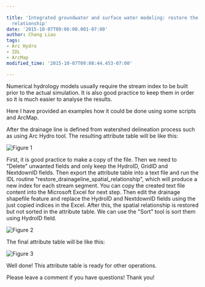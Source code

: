 ```yaml
---
 
title: 'Integrated groundwater and surface water modeling: restore the stream index
  relationship'
date: '2015-10-07T09:06:00.001-07:00'
author: Chang Liao
tags:
- Arc Hydro
- IDL
- ArcMap
modified_time: '2015-10-07T09:08:44.453-07:00'

---
```


Numerical hydrology models usually require the stream index to be built prior to the actual simulation.
It is also good practice to keep them in order so it is much easier to analyse the results.

Here I have provided an examples how it could be done using some scripts and ArcMap.


After the drainage line is defined from watershed delineation process such as using Arc Hydro tool.
The resulting attribute table will be like this:

![Figure 1](https://github.com/changliao/changliao.github.io/blob/main/_figure/hydrology/drainageline.png?raw=true)



First, it is good practice to make a copy of the file. Then we need to "Delete" unwanted fields and only keep the HydroID, GridID and NextdownID fields.
Then export the attribute table into a text file and run the IDL routine "restore_drainageline_spatial_relationship", which will produce a new index for each stream segment.
You can copy the created text file content into the Microsoft Excel for next step.
Then edit the drainage shapefile feature and replace the HydroID and NextdownID fields using the just copied indices in the Excel.
After this, the spatial relationship is restored but not sorted in the attribute table. We can use the "Sort" tool is sort them using HydroID field. 



![Figure 2](https://github.com/changliao/changliao.github.io/blob/main/_figure/hydrology/field_sort.png?raw=true)



The final attribute table will be like this:

![Figure 3](https://github.com/changliao/changliao.github.io/blob/main/_figure/hydrology/sort_table.png?raw=true)

Well done! This attribute table is ready for other operations.

Please leave a comment if you have questions!
Thank you!
